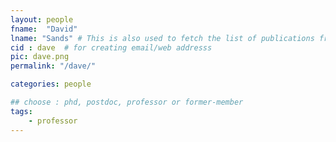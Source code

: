 ```yaml
---
layout: people
fname:  "David"
lname: "Sands" # This is also used to fetch the list of publications from bib files
cid : dave  # for creating email/web addresss
pic: dave.png
permalink: "/dave/"

categories: people

## choose : phd, postdoc, professor or former-member
tags:
    - professor
---
```

